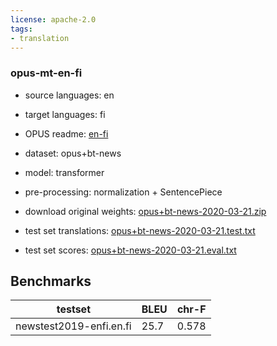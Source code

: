 ```yaml
---
license: apache-2.0
tags:
- translation
---
```


### opus-mt-en-fi

* source languages: en
* target languages: fi
*  OPUS readme: [en-fi](https://github.com/Helsinki-NLP/OPUS-MT-train/blob/master/models/en-fi/README.md)

*  dataset: opus+bt-news
* model: transformer
* pre-processing: normalization + SentencePiece
* download original weights: [opus+bt-news-2020-03-21.zip](https://object.pouta.csc.fi/OPUS-MT-models/en-fi/opus+bt-news-2020-03-21.zip)
* test set translations: [opus+bt-news-2020-03-21.test.txt](https://object.pouta.csc.fi/OPUS-MT-models/en-fi/opus+bt-news-2020-03-21.test.txt)
* test set scores: [opus+bt-news-2020-03-21.eval.txt](https://object.pouta.csc.fi/OPUS-MT-models/en-fi/opus+bt-news-2020-03-21.eval.txt)

## Benchmarks

| testset               | BLEU  | chr-F |
|-----------------------|-------|-------|
| newstest2019-enfi.en.fi 	| 25.7 	| 0.578 |

